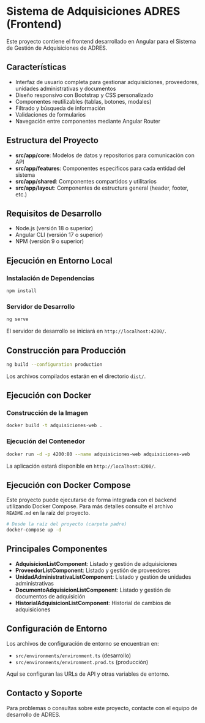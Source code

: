 # Sistema de Adquisiciones ADRES (Frontend)

Este proyecto contiene el frontend desarrollado en Angular para el Sistema de Gestión de Adquisiciones de ADRES.

## Características

- Interfaz de usuario completa para gestionar adquisiciones, proveedores, unidades administrativas y documentos
- Diseño responsivo con Bootstrap y CSS personalizado
- Componentes reutilizables (tablas, botones, modales)
- Filtrado y búsqueda de información
- Validaciones de formularios
- Navegación entre componentes mediante Angular Router

## Estructura del Proyecto

- **src/app/core**: Modelos de datos y repositorios para comunicación con API
- **src/app/features**: Componentes específicos para cada entidad del sistema
- **src/app/shared**: Componentes compartidos y utilitarios
- **src/app/layout**: Componentes de estructura general (header, footer, etc.)

## Requisitos de Desarrollo

- Node.js (versión 18 o superior)
- Angular CLI (versión 17 o superior)
- NPM (versión 9 o superior)

## Ejecución en Entorno Local

### Instalación de Dependencias

```bash
npm install
```

### Servidor de Desarrollo

```bash
ng serve
```

El servidor de desarrollo se iniciará en `http://localhost:4200/`.

## Construcción para Producción

```bash
ng build --configuration production
```

Los archivos compilados estarán en el directorio `dist/`.

## Ejecución con Docker

### Construcción de la Imagen

```bash
docker build -t adquisiciones-web .
```

### Ejecución del Contenedor

```bash
docker run -d -p 4200:80 --name adquisiciones-web adquisiciones-web
```

La aplicación estará disponible en `http://localhost:4200/`.

## Ejecución con Docker Compose

Este proyecto puede ejecutarse de forma integrada con el backend utilizando Docker Compose.
Para más detalles consulte el archivo `README.md` en la raíz del proyecto.

```bash
# Desde la raíz del proyecto (carpeta padre)
docker-compose up -d
```

## Principales Componentes

- **AdquisicionListComponent**: Listado y gestión de adquisiciones
- **ProveedorListComponent**: Listado y gestión de proveedores
- **UnidadAdministrativaListComponent**: Listado y gestión de unidades administrativas
- **DocumentoAdquisicionListComponent**: Listado y gestión de documentos de adquisición
- **HistorialAdquisicionListComponent**: Historial de cambios de adquisiciones

## Configuración de Entorno

Los archivos de configuración de entorno se encuentran en:

- `src/environments/environment.ts` (desarrollo)
- `src/environments/environment.prod.ts` (producción)

Aquí se configuran las URLs de API y otras variables de entorno.

## Contacto y Soporte

Para problemas o consultas sobre este proyecto, contacte con el equipo de desarrollo de ADRES.
